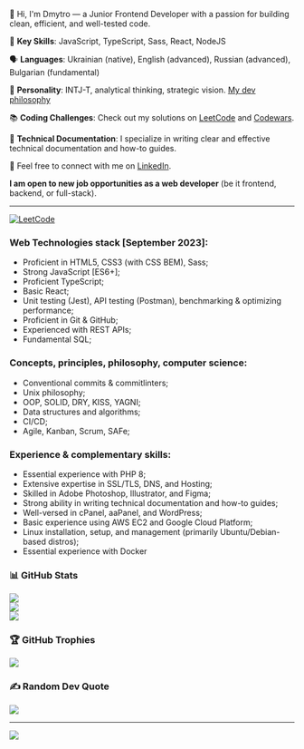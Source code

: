 👋 Hi, I'm Dmytro — a Junior Frontend Developer with a passion for building clean, efficient, and well-tested code.

🌟 **Key Skills**: JavaScript, TypeScript, Sass, React, NodeJS

🗣️ **Languages**: Ukrainian (native), English (advanced), Russian (advanced), Bulgarian (fundamental)

🧠 **Personality**: INTJ-T, analytical thinking, strategic vision. [My dev philosophy](https://github.com/dmltdev/dmltdev/blob/main/dev_philosophy.md)

📚 **Coding Challenges**: Check out my solutions on [LeetCode](https://leetcode.com/matthewmonroe/) and [Codewars](https://www.codewars.com/users/dmlt/).

📝 **Technical Documentation**: I specialize in writing clear and effective technical documentation and how-to guides.


🤙 Feel free to connect with me on [LinkedIn](https://www.linkedin.com/in/dmytro-lutsenko-ba86a322a/).

**I am open to new job opportunities as a web developer** (be it frontend, backend, or full-stack).

---
[![LeetCode](https://leetcard.jacoblin.cool/matthewmonroe?theme=nord&font=Fira%20Code)](https://leetcode.com/matthewmonroe/)

### Web Technologies stack [September 2023]:
- Proficient in HTML5, CSS3 (with CSS BEM), Sass;
- Strong JavaScript [ES6+];
- Proficient TypeScript;
- Basic React;
- Unit testing (Jest), API testing (Postman), benchmarking & optimizing performance;
- Proficient in Git & GitHub; 
- Experienced with REST APIs;
- Fundamental SQL;

### Concepts, principles, philosophy, computer science:
- Conventional commits & commitlinters;
- Unix philosophy;
- OOP, SOLID, DRY, KISS, YAGNI;
- Data structures and algorithms;
- CI/CD;
- Agile, Kanban, Scrum, SAFe;

### Experience & complementary skills:
- Essential experience with PHP 8;
- Extensive expertise in SSL/TLS, DNS, and Hosting;
- Skilled in Adobe Photoshop, Illustrator, and Figma;
- Strong ability in writing technical documentation and how-to guides;
- Well-versed in cPanel, aaPanel, and WordPress;
- Basic experience using AWS EC2 and Google Cloud Platform;
- Linux installation, setup, and management (primarily Ubuntu/Debian-based distros);
- Essential experience with Docker

### 📊 GitHub Stats
![](https://github-readme-stats.vercel.app/api?username=dmltdev&theme=dracula&hide_border=false&include_all_commits=false&count_private=false)<br/>
![](https://github-readme-streak-stats.herokuapp.com/?user=dmltdev&theme=dracula&hide_border=false)<br/>
![](https://github-readme-stats.vercel.app/api/top-langs/?username=dmltdev&theme=dracula&hide_border=false&include_all_commits=false&count_private=false&layout=compact)

### 🏆 GitHub Trophies
![](https://github-profile-trophy.vercel.app/?username=dmltdev&theme=dracula&no-frame=false&no-bg=true&margin-w=4)

### ✍️ Random Dev Quote
![](https://quotes-github-readme.vercel.app/api?type=horizontal&theme=tokyonight)

---
[![](https://visitcount.itsvg.in/api?id=dmltdev&icon=9&color=6)](https://visitcount.itsvg.in)

<!-- Proudly created with GPRM ( https://gprm.itsvg.in ) -->

